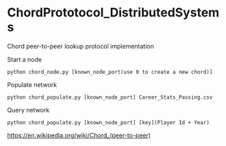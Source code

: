 # ChordPrototocol_DistributedSystems
Chord peer-to-peer lookup protocol implementation

Start a node
```console
python chord_node.py [known_node_port(use 0 to create a new chord)]
```

Populate network
```console
python chord_populate.py [known_node_port] Career_Stats_Passing.csv
```

Query network
```console
python chord_populate.py [known_node_port] [key](Player Id + Year)
```



https://en.wikipedia.org/wiki/Chord_(peer-to-peer)
